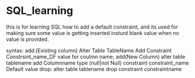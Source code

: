# SQL_learning
this is for learning SQL
how to add a default constraint, and its used for making sure some value is getting inserted insturd blank value when no value is provided.

syntax:
add:(Existing column)
Alter Table TableName
Add Constraint Constrsint_name_DF value for coulmn name;
add(New Column)
alter table tablename
add Columnname type (null|not Null)
constraint constraint_name Default value
drop:
alter table tablename
drop constraint constraintname
